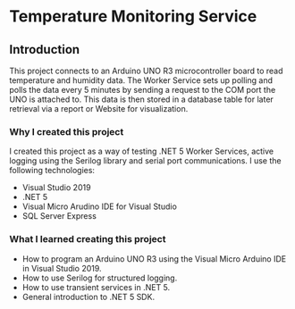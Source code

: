 # Temperature Monitoring Service

## Introduction
This project connects to an Arduino UNO R3 microcontroller board to read temperature and humidity data. The Worker Service sets up polling and polls the data every 5 minutes by sending a request to the COM port the UNO is attached to. This data is then stored in a database table for later retrieval via a report or Website for visualization.

### Why I created this project
I created this project as a way of testing .NET 5 Worker Services, active logging using the Serilog library and serial port communications. I use the following technologies:
- Visual Studio 2019 
- .NET 5
- Visual Micro Arudino IDE for Visual Studio
- SQL Server Express

### What I learned creating this project
- How to program an Arduino UNO R3 using the Visual Micro Arduino IDE in Visual Studio 2019.
- How to use Serilog for structured logging.
- How to use transient services in .NET 5.
- General introduction to .NET 5 SDK.

